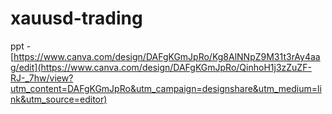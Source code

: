 # xauusd-trading

ppt - [https://www.canva.com/design/DAFgKGmJpRo/Kg8AlNNpZ9M31t3rAy4aag/edit](https://www.canva.com/design/DAFgKGmJpRo/QinhoH1j3zZuZF-RJ-_7hw/view?utm_content=DAFgKGmJpRo&utm_campaign=designshare&utm_medium=link&utm_source=editor)

